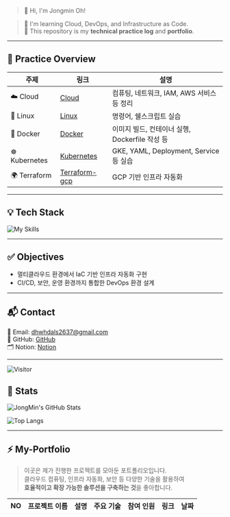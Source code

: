 > 👋 Hi, I'm Jongmin Oh!

> 🌱 I'm learning Cloud, DevOps, and Infrastructure as Code.  
> 📘 This repository is my **technical practice log** and **portfolio**.

---

## 📁 Practice Overview

| 주제 | 링크 | 설명 |
|------|------|------|
| ☁️ Cloud | [Cloud](https://github.com/Oh-jongmin/Cloud) | 컴퓨팅, 네트워크, IAM, AWS 서비스 등 정리 |
| 🐧 Linux | [Linux](https://github.com/Oh-jongmin/Linux) | 명령어, 쉘스크립트 실습 |
| 🐳 Docker | [Docker](https://github.com/Oh-jongmin/Docker) | 이미지 빌드, 컨테이너 실행, Dockerfile 작성 등 |
| ☸️ Kubernetes | [Kubernetes](https://github.com/Oh-jongmin/Kubernetes) | GKE, YAML, Deployment, Service 등 실습 |
| 🌍 Terraform | [Terraform-gcp](https://github.com/Oh-jongmin/terraform-gcp) | GCP 기반 인프라 자동화 |

---

## 💡 Tech Stack

![My Skills](https://skillicons.dev/icons?i=python,linux,mysql,aws,azure,gcp,docker,kubernetes,github,githubactions)

---

## ✅ Objectives

- 멀티클라우드 환경에서 IaC 기반 인프라 자동화 구현
- CI/CD, 보안, 운영 환경까지 통합한 DevOps 환경 설계

---

## 📬 Contact

📧 Email: dhwhdals2637@gmail.com  
🐙 GitHub: [GitHub](https://github.com/Oh-jongmin)  
🗂️ Notion: [Notion](https://www.notion.so/1cf58b2289c880d583cdcc33491bddf2?v=1cf58b2289c881acb811000c43d9e2f0&pvs=4)

---

![Visitor](https://komarev.com/ghpvc/?username=Oh-jongmin&color=blue)

## 🏅 Stats

![JongMin's GitHub Stats](https://github-readme-stats.vercel.app/api?username=Oh-jongmin&show_icons=true&theme=tokyonight&hide=prs,issues&custom_title=JongMin%20Oh's%20GitHub%20Stats)

![Top Langs](https://github-readme-stats.vercel.app/api/top-langs/?username=Oh-jongmin&layout=compact&theme=tokyonight&hide_title=true)

---

## ⚡ My-Portfolio

> 이곳은 제가 진행한 프로젝트를 모아둔 포트폴리오입니다.  
> 클라우드 컴퓨팅, 인프라 자동화, 보안 등 다양한 기술을 활용하여  
> **효율적이고 확장 가능한 솔루션을 구축하는 것**을 좋아합니다.

| NO | 프로젝트 이름 | 설명 | 주요 기술 | 참여 인원 | 링크 | 날짜 |
|----|---------------|------|-----------|-----------|------|------|



